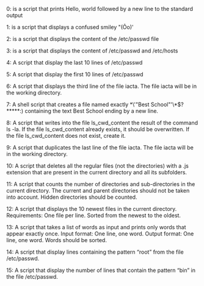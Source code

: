 0: is a script that prints Hello, world followed by a new line to the standard output

1: is a script that displays a confused smiley "(Ôo)'

2: is a script that displays the content of the /etc/passwd file

3: is a script that displays the content of /etc/passwd and /etc/hosts

4: A script that display the last 10 lines of /etc/passwd

5: A script that display the first 10 lines of /etc/passwd

6: A script that displays the third line of the file iacta. The file iacta will be in the working directory.

7: A shell script that creates a file named exactly \*\\'"Best School"\'\\*$\?\*\*\*\*\*:) containing the text Best School ending by a new line.

8: A script that writes into the file ls_cwd_content the result of the command ls -la. If the file ls_cwd_content already exists, it should be overwritten. If the file ls_cwd_content does not exist, create it.

9: A script that duplicates the last line of the file iacta. The file iacta will be in the working directory.

10: A script that deletes all the regular files (not the directories) with a .js extension that are present in the current directory and all its subfolders.

11: A script that counts the number of directories and sub-directories in the current directory. The current and parent directories should not be taken into account. Hidden directories should be counted.

12: A script that displays the 10 newest files in the current directory. Requirements: One file per line. Sorted from the newest to the oldest.

13: A script that takes a list of words as input and prints only words that appear exactly once. Input format: One line, one word. Output format: One line, one word. Words should be sorted.

14: A script that display lines containing the pattern “root” from the file /etc/passwd.

15: A script that display the number of lines that contain the pattern “bin” in the file /etc/passwd.


